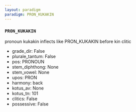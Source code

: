 ```yaml
---
layout: paradigm
paradigm: PRON_KUKAKIN
---
```

### ` PRON_KUKAKIN `

pronoun kukakin inflects like PRON_KUKAKIN before kin clitic
* grade_dir: False
* plurale_tantum: False
* pos: PRONOUN
* stem_diphthong: None
* stem_vowel: None
* upos: PRON
* harmony: back
* kotus_av: None
* kotus_tn: 101
* clitics: False
* possessive: False
